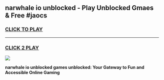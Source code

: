 
## narwhale io unblocked - Play Unblocked Gmaes & Free #jaocs
<h3>
<a href="https://news.freeplayer.one?title=narwhale_io_unblocked&ref=24F">CLICK TO PLAY</a></h3>
<hr>

<h3>
<a href="https://news.freeplayer.one?title=narwhale_io_unblocked&ref=24F">CLICK 2 PLAY</a>
  
</h3>

<a href="https://news.freeplayer.one?title=narwhale_io_unblocked&ref=24F/"><img src="https://clearcache.store/games.png"></a>


**narwhale io unblocked games unblocked: Your Gateway to Fun and Accessible Online Gaming**
